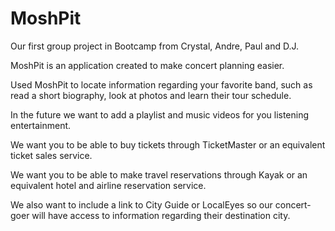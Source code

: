 # MoshPit
Our first group project in Bootcamp from Crystal, Andre, Paul and D.J.

MoshPit is an application created to make concert planning easier.

Used MoshPit to locate information regarding your favorite band, such as read a short biography, look at photos and learn their tour schedule.

In the future we want to add a playlist and music videos for you listening entertainment.

We want you to be able to buy tickets through TicketMaster or an equivalent ticket sales service.

We want you to be able to make travel reservations through Kayak or an equivalent hotel and airline reservation service.

We also want to include a link to City Guide or LocalEyes so our concert-goer will have access to information regarding their destination city.

